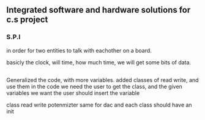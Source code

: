 
## Integrated software and hardware solutions for c.s project

### S.P.I

in order for two entities to talk with eachother on a board.

basicly the clock, will time, how much time, we will get some bits of data.


##
Generalized the code, with more variables.
added classes of read write, and use them in the code
we need the user to get the class, and the given variables we want
the user should insert the variable

class read write potenmizter
same for dac
and each class should have an init



